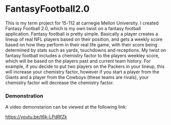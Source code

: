 # FantasyFootball2.0

This is my term project for 15-112 at carnegie Mellon University. I created Fantasy Football 2.0, which is my own twist on a fantasy football application. Fantasy football is pretty simple. Basically a player creates a lineup of real NFL players based on their position, and gets a weekly score based on how they perform in their real life game, with their score being determined by stats such as yards, touchdowns and receptions. My twist on fantasy football includes a chemistry factor to the players weekley score, which will be based on the players past and current team history. For example, if you decide to put two players on the Packers in your lineup, this will increase your chemistry factor, however if you start a player from the Giants and a player from the Cowboys (these teams are rivals), your chemistry factor will decrease the chemistry factor.

### Demonstration

A video demonstarion can be viewed at the following link:

https://youtu.be/t6k-LPdRfZk

